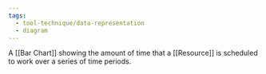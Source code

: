 ```yaml
---
tags:
  - tool-technique/data-representation
  - diagram
---
```

A [[Bar Chart]] showing the amount of time that a [[Resource]] is scheduled to work over a series of time periods.